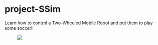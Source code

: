 # project-SSim
Learn how to control a Two-Wheeled Mobile Robot and put them to play some soccer!

<figure class="image">
  <img src='draw_control_example.gif'/>